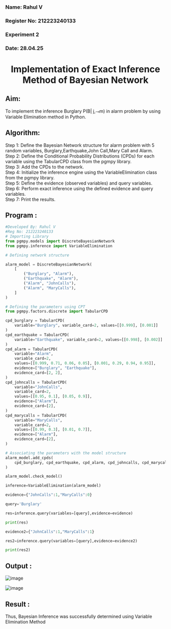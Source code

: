 <H3>Name: Rahul V</H3>
<H3>Register No: 212223240133</H3>
<H3>Experiment 2</H3>
<H3>Date: 28.04.25</H3>
<h1 align =center>Implementation of Exact Inference Method of Bayesian Network</h1>

## Aim:
To implement the inference Burglary P(B| j,⥗m) in alarm problem by using Variable Elimination method in Python.

## Algorithm:

Step 1: Define the Bayesian Network structure for alarm problem with 5 random variables, Burglary,Earthquake,John Call,Mary Call and Alarm.<br>
Step 2: Define the Conditional Probability Distributions (CPDs) for each variable using the TabularCPD class from the pgmpy library.<br>
Step 3: Add the CPDs to the network.<br>
Step 4: Initialize the inference engine using the VariableElimination class from the pgmpy library.<br>
Step 5: Define the evidence (observed variables) and query variables.<br>
Step 6: Perform exact inference using the defined evidence and query variables.<br>
Step 7: Print the results.<br>

## Program :
```python
#Developed By: Rahul V
#Reg No: 212223240133
# Importing Library
from pgmpy.models import DiscreteBayesianNetwork
from pgmpy.inference import VariableElimination

# Defining network structure

alarm_model = DiscreteBayesianNetwork(
    [
        ("Burglary", "Alarm"),
        ("Earthquake", "Alarm"),
        ("Alarm", "JohnCalls"),
        ("Alarm", "MaryCalls"),
    ]
)

# Defining the parameters using CPT
from pgmpy.factors.discrete import TabularCPD

cpd_burglary = TabularCPD(
    variable="Burglary", variable_card=2, values=[[0.999], [0.001]]
)
cpd_earthquake = TabularCPD(
    variable="Earthquake", variable_card=2, values=[[0.998], [0.002]]
)
cpd_alarm = TabularCPD(
    variable="Alarm",
    variable_card=2,
    values=[[0.999, 0.71, 0.06, 0.05], [0.001, 0.29, 0.94, 0.95]],
    evidence=["Burglary", "Earthquake"],
    evidence_card=[2, 2],
)
cpd_johncalls = TabularCPD(
    variable="JohnCalls",
    variable_card=2,
    values=[[0.95, 0.1], [0.05, 0.9]],
    evidence=["Alarm"],
    evidence_card=[2],
)
cpd_marycalls = TabularCPD(
    variable="MaryCalls",
    variable_card=2,
    values=[[0.99, 0.3], [0.01, 0.7]],
    evidence=["Alarm"],
    evidence_card=[2],
)

# Associating the parameters with the model structure
alarm_model.add_cpds(
    cpd_burglary, cpd_earthquake, cpd_alarm, cpd_johncalls, cpd_marycalls
)

alarm_model.check_model()

inference=VariableElimination(alarm_model)

evidence={"JohnCalls":1,"MaryCalls":0}

query='Burglary'

res=inference.query(variables=[query],evidence=evidence)

print(res)

evidence2={"JohnCalls":1,"MaryCalls":1}

res2=inference.query(variables=[query],evidence=evidence2)

print(res2)
```


## Output :

![image](https://github.com/user-attachments/assets/46f89ce6-d88e-4d84-acc9-65ec9b1d21e2)

![image](https://github.com/user-attachments/assets/d76d926b-d9cb-4d1f-adcd-f948ba033709)


## Result :
Thus, Bayesian Inference was successfully determined using Variable Elimination Method

